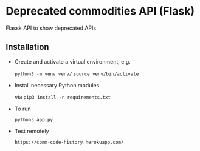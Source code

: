 # Deprecated commodities API (Flask)

Flassk API to show deprecated APIs

## Installation

- Create and activate a virtual environment, e.g.

  `python3 -m venv venv/`
  `source venv/bin/activate`

- Install necessary Python modules 

  via `pip3 install -r requirements.txt`
  
- To run

  `python3 app.py`


- Test remotely

  `https://comm-code-history.herokuapp.com/`
